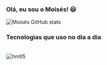 ### Olá, eu sou o Moisés! 😃 
          
![Moisés GitHub stats](https://github-readme-stats.vercel.app/api?username=Moises&show_icons=true&theme=tokyonight)
          
          
### Tecnologias que uso no dia a dia

<div style="display inline_block"><br>
<img align="center" alt="hmtl5" src="https://img.shields.io/badge/HTML-239120?style=for-the-badge&logo=html5&logoColor=white
"></div>
